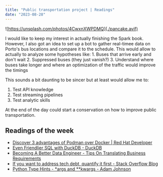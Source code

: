 ```yaml
---
title: "Public transportation project | Readings"
date: "2023-08-28"
---
```


![https://unsplash.com/photos/4CwxnXWPDMQ](./pancake.avif)

I would like to keep my interest in actually finishing the Spark book. However, I also got an idea to set up a bot to gather real-timee data on Porto's bus locations and compare it to the schedule. This would allow to actually to analyze some hypotheses like:
    1. Buses that arrive early and don't wait
    2. Suppressed buses (they just vanish?)
    3. Understand where buses take longer and where an optimization of the traffic would improve the timings

This sounds a bit daunting to be sincer but at least would allow me to:

1. Test API knowledge
2. Test streaming pipelines
3. Test analytic skills

At the end of the day could start a conservation on how to improve public transportation.

## Readings of the week

- [Discover 3 advantages of Podman over Docker | Red Hat Developer](https://developers.redhat.com/articles/2023/08/03/3-advantages-docker-podman)
- [Even Friendlier SQL with DuckDB - DuckDB](https://duckdb.org/2023/08/23/even-friendlier-sql.html)
- [Becoming A Better Data Engineer - Tips On Translating Business Requirements](https://seattledataguy.substack.com/p/becoming-a-better-data-engineer-tips)
- [If you want to address tech debt, quantify it first - Stack Overflow Blog](https://stackoverflow.blog/2023/08/24/if-you-want-to-address-tech-debt-quantify-it-first/)
- [Python Type Hints - *args and **kwargs - Adam Johnson](https://adamj.eu/tech/2021/05/11/python-type-hints-args-and-kwargs/)
